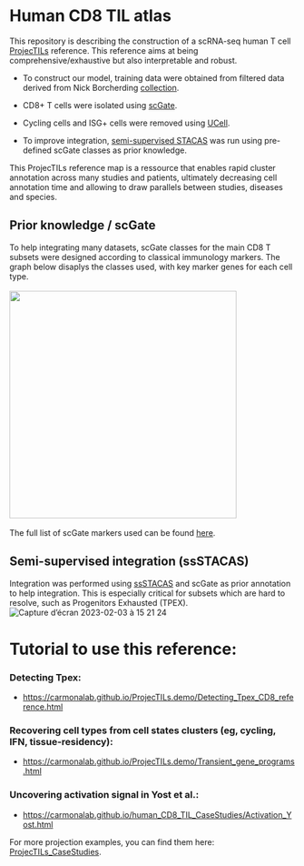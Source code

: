 # Human CD8 TIL atlas
This repository is describing the construction of a scRNA-seq human T cell [ProjecTILs](https://github.com/carmonalab/ProjecTILs) reference. This reference aims at being comprehensive/exhaustive but also interpretable and robust. 

- To construct our model, training data were obtained from filtered data derived from Nick Borcherding [collection](https://github.com/ncborcherding/utility).

- CD8+ T cells were isolated using [scGate](https://github.com/carmonalab/scGate).

- Cycling cells and ISG+ cells were removed using [UCell](https://github.com/carmonalab/UCell).

- To improve integration, [semi-supervised STACAS](https://carmonalab.github.io/STACAS.demo/STACAS.demo.html#semi-supervised-integration) was run using pre-defined scGate classes as prior knowledge.

This ProjecTILs reference map is a ressource that enables rapid cluster annotation across many studies and patients, ultimately decreasing cell annotation time and allowing to draw parallels between studies, diseases and species. 

## Prior knowledge / scGate
To help integrating many datasets, scGate classes for the main CD8 T subsets were designed according to classical immunology markers. The graph below disaplys the classes used, with key marker genes for each cell type.
<br><br/>
<img src="https://user-images.githubusercontent.com/34238952/218471799-633bd162-c581-4324-bb17-099a3ec6dedd.png" height = "400">
<br><br/>
The full list of scGate markers used can be found [here](https://github.com/carmonalab/scGate_models/tree/master/human/CD8_TIL).

## Semi-supervised integration (ssSTACAS)

Integration was performed using [ssSTACAS](https://carmonalab.github.io/STACAS.demo/STACAS.demo.html#semi-supervised-integration) and scGate as prior annotation to help integration. This is especially critical for subsets which are hard to resolve, such as Progenitors Exhausted (TPEX).
![Capture d’écran 2023-02-03 à 15 21 24](https://user-images.githubusercontent.com/34238952/216626818-af97baa7-d4d9-4de9-a04a-62e8befdb5d3.png)


# Tutorial to use this reference:

### Detecting Tpex:
- https://carmonalab.github.io/ProjecTILs.demo/Detecting_Tpex_CD8_reference.html

### Recovering cell types from cell states clusters (eg, cycling, IFN, tissue-residency):
- https://carmonalab.github.io/ProjecTILs.demo/Transient_gene_programs.html

### Uncovering activation signal in Yost et al.:
- https://carmonalab.github.io/human_CD8_TIL_CaseStudies/Activation_Yost.html

For more projection examples, you can find them here: [ProjecTILs_CaseStudies](https://github.com/carmonalab/ProjecTILs_CaseStudies).
